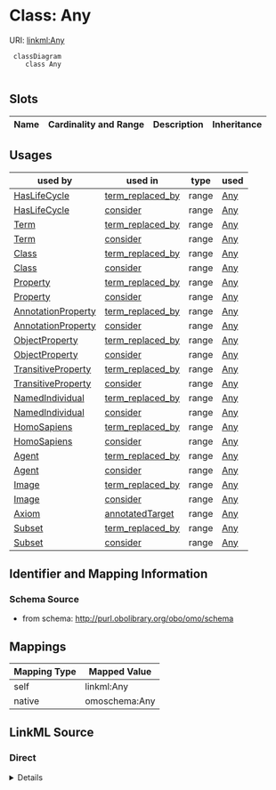 # Class: Any



URI: [linkml:Any](https://w3id.org/linkml/Any)


```{mermaid}
 classDiagram
    class Any
      
```



<!-- no inheritance hierarchy -->


## Slots

| Name | Cardinality and Range | Description | Inheritance |
| ---  | --- | --- | --- |


## Usages

| used by | used in | type | used |
| ---  | --- | --- | --- |
| [HasLifeCycle](HasLifeCycle.md) | [term_replaced_by](term_replaced_by.md) | range | [Any](Any.md) |
| [HasLifeCycle](HasLifeCycle.md) | [consider](consider.md) | range | [Any](Any.md) |
| [Term](Term.md) | [term_replaced_by](term_replaced_by.md) | range | [Any](Any.md) |
| [Term](Term.md) | [consider](consider.md) | range | [Any](Any.md) |
| [Class](Class.md) | [term_replaced_by](term_replaced_by.md) | range | [Any](Any.md) |
| [Class](Class.md) | [consider](consider.md) | range | [Any](Any.md) |
| [Property](Property.md) | [term_replaced_by](term_replaced_by.md) | range | [Any](Any.md) |
| [Property](Property.md) | [consider](consider.md) | range | [Any](Any.md) |
| [AnnotationProperty](AnnotationProperty.md) | [term_replaced_by](term_replaced_by.md) | range | [Any](Any.md) |
| [AnnotationProperty](AnnotationProperty.md) | [consider](consider.md) | range | [Any](Any.md) |
| [ObjectProperty](ObjectProperty.md) | [term_replaced_by](term_replaced_by.md) | range | [Any](Any.md) |
| [ObjectProperty](ObjectProperty.md) | [consider](consider.md) | range | [Any](Any.md) |
| [TransitiveProperty](TransitiveProperty.md) | [term_replaced_by](term_replaced_by.md) | range | [Any](Any.md) |
| [TransitiveProperty](TransitiveProperty.md) | [consider](consider.md) | range | [Any](Any.md) |
| [NamedIndividual](NamedIndividual.md) | [term_replaced_by](term_replaced_by.md) | range | [Any](Any.md) |
| [NamedIndividual](NamedIndividual.md) | [consider](consider.md) | range | [Any](Any.md) |
| [HomoSapiens](HomoSapiens.md) | [term_replaced_by](term_replaced_by.md) | range | [Any](Any.md) |
| [HomoSapiens](HomoSapiens.md) | [consider](consider.md) | range | [Any](Any.md) |
| [Agent](Agent.md) | [term_replaced_by](term_replaced_by.md) | range | [Any](Any.md) |
| [Agent](Agent.md) | [consider](consider.md) | range | [Any](Any.md) |
| [Image](Image.md) | [term_replaced_by](term_replaced_by.md) | range | [Any](Any.md) |
| [Image](Image.md) | [consider](consider.md) | range | [Any](Any.md) |
| [Axiom](Axiom.md) | [annotatedTarget](annotatedTarget.md) | range | [Any](Any.md) |
| [Subset](Subset.md) | [term_replaced_by](term_replaced_by.md) | range | [Any](Any.md) |
| [Subset](Subset.md) | [consider](consider.md) | range | [Any](Any.md) |






## Identifier and Mapping Information







### Schema Source


* from schema: http://purl.obolibrary.org/obo/omo/schema





## Mappings

| Mapping Type | Mapped Value |
| ---  | ---  |
| self | linkml:Any |
| native | omoschema:Any |


## LinkML Source

<!-- TODO: investigate https://stackoverflow.com/questions/37606292/how-to-create-tabbed-code-blocks-in-mkdocs-or-sphinx -->

### Direct

<details>
```yaml
name: Any
from_schema: http://purl.obolibrary.org/obo/omo/schema
rank: 1000
class_uri: linkml:Any

```
</details>

### Induced

<details>
```yaml
name: Any
from_schema: http://purl.obolibrary.org/obo/omo/schema
rank: 1000
class_uri: linkml:Any

```
</details>